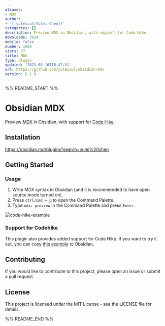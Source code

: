 ```yaml
---
aliases:
- MDX
author:
- '[[yuleicul|Yulei Chen]]'
categories: []
description: Preview MDX in Obsidian, with support for Code Hike
downloads: 3624
mobile: false
number: 1068
stars: 27
title: MDX
type: plugin
updated: '2023-08-16T18:47:51'
url: https://github.com/yuleicul/obsidian-mdx
version: 0.1.0
---
```


%% README_START %%

# Obsidian MDX

Preview [MDX](https://github.com/mdx-js/mdx/) in Obsidian, with support for [Code Hike](https://github.com/code-hike/codehike).

## Installation

https://obsidian.md/plugins?search=yulei%20chen

## Getting Started

### Usage

1. Write MDX syntax in Obsidian (and it is recommended to have open source mode turned on).
2. Press `ctrl/cmd + p` to open the Command Palette.
3. Type `mdx: preview` in the Command Palette and press `Enter`.

![code-hike-example](https://github.com/yuleicul/obsidian-mdx/assets/27288153/a28bea0c-610a-4282-ad89-89fccc504f8a)

### Support for Codehike

This plugin also provides added support for Code Hike.
If you want to try it out, you can copy [this example](https://github.com/code-hike/codehike/blob/next/examples/vite/src/hello.mdx) to Obsidian.

## Contributing

If you would like to contribute to this project, please open an issue or submit a pull request.

## License

This project is licensed under the MIT License - see the LICENSE file for details.


%% README_END %%
